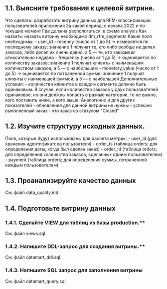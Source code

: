 ## 1.1. Выясните требования к целевой витрине.

Что сделать: разработать витрину данных для RFM-классификации пользователей приложения
За какой период: с начала 2022 и по текущие момент
Где должна распологаться: в схеме analysis
Как назвать: назвать витрину необходимо dm_rfm_segments
Какие поля необходимы:
    - user_id
    - recency (число от 1 до 5) -> измеряется по последнему заказу; значение 1 получат те, кто либо вообще не делал заказов, либо делал их очень давно, а 5 — те, кто заказывал относительно недавно
    - frequency (число от 1 до 5) -> оценивается по количеству заказов; значение 1 получат клиенты с наименьшим количеством заказов, а 5 — с наибольшим
    - monetary_value (число от 1 до 5) -> оценивается по потраченной сумме; значение 1 получат клиенты с наименьшей суммой, а 5 — с наибольшей
Дополнительные условия: 
    - количество клиентов в каждом сегменте должно быть одинаковым. В случае, если количество заказов у двух пользователей одинаковое, но они должны попасть в разные категории, то не важно, кого поставить ниже, а кого выше. Аналогично и для других показателей
    - обновления для данной витрины не нужны
    - успешно выполненный заказ - это заказ со статусом "Closed"
  

## 1.2. Изучите структуру исходных данных.

Поля, которые будут использованы для расчета метрик:
    - user_id (для хранения идентификатора пользоателя)
    - order_ts (таблица orders; для определения даты, когда был сделан заказ)
    - order_id (таблица orders; для определения количества заказов, сделанных одним пользователем)
    - payment (таблица orders; для определения суммы, потраченной каждым пользователем)


## 1.3. Проанализируйте качество данных

См. файл data_quality.md


## 1.4. Подготовьте витрину данных


### 1.4.1. Сделайте VIEW для таблиц из базы production.**

См. файл views.sql


### 1.4.2. Напишите DDL-запрос для создания витрины.**

См. файл datamart_ddl.sql


### 1.4.3. Напишите SQL запрос для заполнения витрины

См. файл datamart_query.sql
